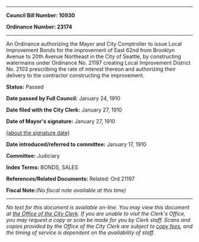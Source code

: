 

********

**Council Bill Number: 10930**
   
**Ordinance Number: 23174**
********

 An Ordinance authorizing the Mayor and City Comptroller to issue Local Improvement Bonds for the improvement of East 62nd from Brooklyn Avenue to 20th Avenue Northeast in the City of Seattle, by constructing watermains under Ordinance No. 21197 creating Local Improvement District No. 2103 prescribing the rate of interest thereon and authorizing their delivery to the contractor constructing the improvement.

**Status:** Passed
   
**Date passed by Full Council:** January 24, 1910
   
**Date filed with the City Clerk:** January 27, 1910
   
**Date of Mayor's signature:** January 27, 1910
   
[(about the signature date)](/~public/approvaldate.htm)
   
   
   
**Date introduced/referred to committee:** January 17, 1910
   
**Committee:** Judiciary
   
   
**Index Terms:** BONDS, SALES

**References/Related Documents:** Related: Ord 21197

**Fiscal Note:**_(No fiscal note available at this time)_
********

_No text for this document is available on-line. You may view this document at [the Office of the City Clerk](http://www.seattle.gov/leg/clerk/contactUs.htm). If you are unable to visit the Clerk's Office, you may request a copy or scan be made for you by Clerk staff. Scans and copies provided by the Office of the City Clerk are subject to [copy fees](http://clerk.seattle.gov/~public/clerkfees.htm), and the timing of service is dependent on the availability of staff._

